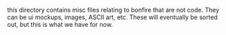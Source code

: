 this directory contains misc files relating to bonfire that are not code. They can be ui mockups, images, ASCII art, etc. These will eventually be sorted out, but this is what we have for now.